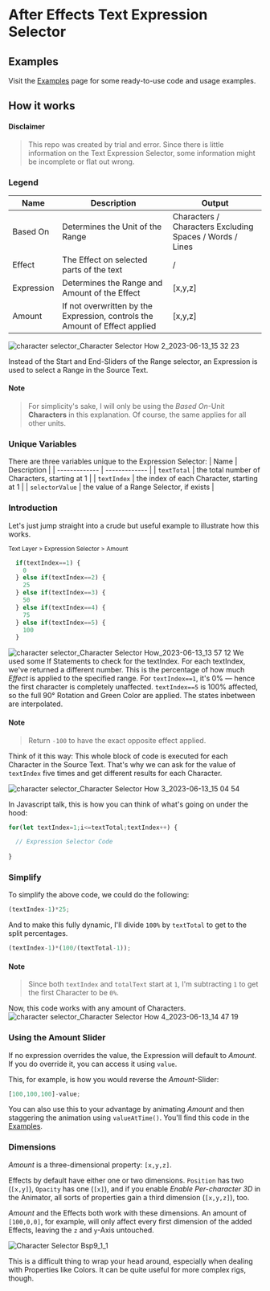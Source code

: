 # After Effects Text Expression Selector

## Examples
Visit the [Examples](/Examples) page for some ready-to-use code and usage examples.

## How it works

#### Disclaimer
>This repo was created by trial and error. Since there is little information on the Text Expression Selector, some information might be incomplete or flat out wrong.

### Legend

| Name  | Description | Output |
| ------------- | ------------- | ------------- |
| Based On  |Determines the Unit of the Range | Characters / Characters Excluding Spaces / Words / Lines
| Effect |The Effect on selected parts of the text | / |
| Expression  | Determines the Range and Amount of the Effect | [x,y,z]
| Amount | If not overwritten by the Expression, controls the Amount of Effect applied | [x,y,z] |

![character selector_Character Selector How 2_2023-06-13_15 32 23](https://github.com/simonheimbuchner/expressionSelector/assets/20266941/39feb909-bb52-4501-9462-06ca40ec0a00)

Instead of the Start and End-Sliders of the Range selector, an Expression is used to select a Range in the Source Text.

#### Note
> For simplicity's sake, I will only be using the _Based On_-Unit **Characters** in this explanation. Of course, the same applies for all other units.

### Unique Variables

There are three variables unique to the Expression Selector:
| Name  | Description |
| ------------- | ------------- |
| `textTotal` | the total number of Characters, starting at 1 |
| `textIndex` | the index of each Character, starting at 1 |
| `selectorValue` | the value of a Range Selector, if exists |

### Introduction
Let's just jump straight into a crude but useful example to illustrate how this works.

<sub>Text Layer > Expression Selector > Amount</sub>

```javascript
  if(textIndex==1) {
    0
  } else if(textIndex==2) {
    25
  } else if(textIndex==3) {
    50
  } else if(textIndex==4) {
    75
  } else if(textIndex==5) {
    100
  }

```

![character selector_Character Selector How_2023-06-13_13 57 12](https://github.com/simonheimbuchner/expressionSelector/assets/20266941/9c1b2955-a0cb-44ed-90aa-c214d8c6fdef)
We used some If Statements to check for the textIndex. For each textIndex, we've returned a different number. This is the percentage of how much _Effect_ is applied to the specified range. For `textIndex==1`, it's 0% — hence the first character is completely unaffected. `textIndex==5` is 100% affected, so the full 90° Rotation and Green Color are applied. The states inbetween are interpolated.

#### Note
> Return `-100` to have the exact opposite effect applied.

Think of it this way: This whole block of code is executed for each Character in the Source Text. That's why we can ask for the value of `textIndex` five times and get different results for each Character.

![character selector_Character Selector How 3_2023-06-13_15 04 54](https://github.com/simonheimbuchner/expressionSelector/assets/20266941/e373bdaf-5a07-4320-b2e9-0286d6f5c9e4)



In Javascript talk, this is how you can think of what's going on under the hood:
```Javascript
for(let textIndex=1;i<=textTotal;textIndex++) {

  // Expression Selector Code
  
}
```

### Simplify
To simplify the above code, we could do the following:

```javascript
(textIndex-1)*25;
```

And to make this fully dynamic, I'll divide `100%` by `textTotal` to get to the split percentages.

```javascript
(textIndex-1)*(100/(textTotal-1));
```


#### Note
>Since both `textIndex` and `totalText` start at `1`, I'm subtracting `1` to get the first Character to be `0%`.

Now, this code works with any amount of Characters.
![character selector_Character Selector How 4_2023-06-13_14 47 19](https://github.com/simonheimbuchner/expressionSelector/assets/20266941/5f493986-6cc6-49c1-84d6-064f2b732e2f)



### Using the Amount Slider

If no expression overrides the value, the Expression will default to _Amount_.
If you do override it, you can access it using `value`.

This, for example, is how you would reverse the _Amount_-Slider:
```javascript
[100,100,100]-value;
```
You can also use this to your advantage by animating _Amount_ and then staggering the animation using `valueAtTime()`. You'll find this code in the [Examples](/Examples).

### Dimensions
_Amount_ is a three-dimensional property: `[x,y,z]`.

Effects by default have either one or two dimensions. `Position` has two (`[x,y]`), `Opacity` has one (`[x]`), and if you enable _Enable Per-character 3D_ in the Animator, all sorts of properties gain a third dimension (`[x,y,z]`), too. 

_Amount_ and the Effects both work with these dimensions. An amount of `[100,0,0]`, for example, will only affect every first dimension of the added Effects, leaving the `z` and `y`-Axis untouched.

![Character Selector Bsp9_1_1](https://github.com/simonheimbuchner/expressionSelector/assets/20266941/7623aaff-a7b1-41bc-977d-5b463d21576f)

This is a difficult thing to wrap your head around, especially when dealing with Properties like Colors. It can be quite useful for more complex rigs, though.


